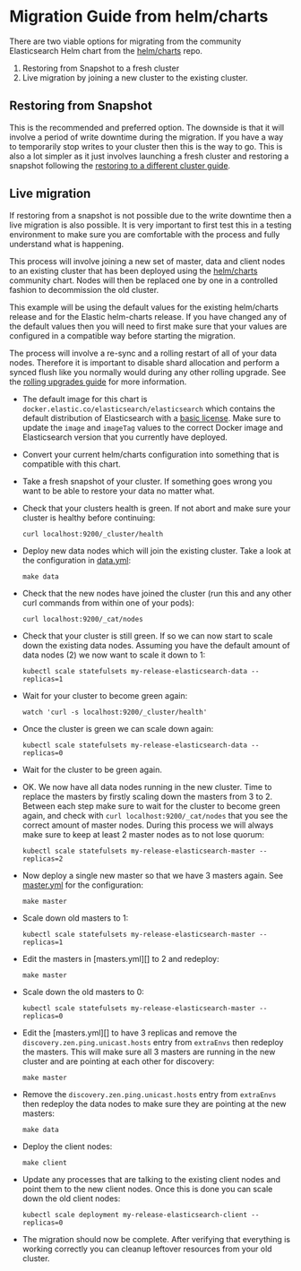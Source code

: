 # Migration Guide from helm/charts

There are two viable options for migrating from the community Elasticsearch Helm
chart from the [helm/charts][] repo.

1. Restoring from Snapshot to a fresh cluster
2. Live migration by joining a new cluster to the existing cluster.

## Restoring from Snapshot

This is the recommended and preferred option. The downside is that it will
involve a period of write downtime during the migration. If you have a way to
temporarily stop writes to your cluster then this is the way to go. This is also
a lot simpler as it just involves launching a fresh cluster and restoring a
snapshot following the [restoring to a different cluster guide][].

## Live migration

If restoring from a snapshot is not possible due to the write downtime then a
live migration is also possible. It is very important to first test this in a
testing environment to make sure you are comfortable with the process and fully
understand what is happening.

This process will involve joining a new set of master, data and client nodes to
an existing cluster that has been deployed using the [helm/charts][] community
chart. Nodes will then be replaced one by one in a controlled fashion to
decommission the old cluster.

This example will be using the default values for the existing helm/charts
release and for the Elastic helm-charts release. If you have changed any of the
default values then you will need to first make sure that your values are
configured in a compatible way before starting the migration.

The process will involve a re-sync and a rolling restart of all of your data
nodes. Therefore it is important to disable shard allocation and perform a synced
flush like you normally would during any other rolling upgrade. See the
[rolling upgrades guide][] for more information.

* The default image for this chart is
`docker.elastic.co/elasticsearch/elasticsearch` which contains the default
distribution of Elasticsearch with a [basic license][]. Make sure to update the
`image` and `imageTag` values to the correct Docker image and Elasticsearch
version that you currently have deployed.

* Convert your current helm/charts configuration into something that is
compatible with this chart.

* Take a fresh snapshot of your cluster. If something goes wrong you want to be
able to restore your data no matter what.

* Check that your clusters health is green. If not abort and make sure your
cluster is healthy before continuing:

  ```
  curl localhost:9200/_cluster/health
  ```

* Deploy new data nodes which will join the existing cluster. Take a look at the
configuration in [data.yml][]:

  ```
  make data
  ```

* Check that the new nodes have joined the cluster (run this and any other curl
commands from within one of your pods):

  ```
  curl localhost:9200/_cat/nodes
  ```

* Check that your cluster is still green. If so we can now start to scale down
the existing data nodes. Assuming you have the default amount of data nodes (2)
we now want to scale it down to 1:

  ```
  kubectl scale statefulsets my-release-elasticsearch-data --replicas=1
  ```

* Wait for your cluster to become green again:

  ```
  watch 'curl -s localhost:9200/_cluster/health'
  ```

* Once the cluster is green we can scale down again:

  ```
  kubectl scale statefulsets my-release-elasticsearch-data --replicas=0
  ```

* Wait for the cluster to be green again.
* OK. We now have all data nodes running in the new cluster. Time to replace the
masters by firstly scaling down the masters from 3 to 2. Between each step make
sure to wait for the cluster to become green again, and check with
`curl localhost:9200/_cat/nodes` that you see the correct amount of master
nodes. During this process we will always make sure to keep at least 2 master
nodes as to not lose quorum:

  ```
  kubectl scale statefulsets my-release-elasticsearch-master --replicas=2
  ```

* Now deploy a single new master so that we have 3 masters again. See
[master.yml][] for the configuration:

  ```
  make master
  ```

* Scale down old masters to 1:

  ```
  kubectl scale statefulsets my-release-elasticsearch-master --replicas=1
  ```

* Edit the masters in [masters.yml][] to 2 and redeploy:

  ```
  make master
  ```

* Scale down the old masters to 0:

  ```
  kubectl scale statefulsets my-release-elasticsearch-master --replicas=0
  ```

* Edit the [masters.yml][] to have 3 replicas and remove the
`discovery.zen.ping.unicast.hosts` entry from `extraEnvs` then redeploy the
masters. This will make sure all 3 masters are running in the new cluster and
are pointing at each other for discovery:

  ```
  make master
  ```

* Remove the `discovery.zen.ping.unicast.hosts` entry from `extraEnvs` then
redeploy the data nodes to make sure they are pointing at the new masters:

  ```
  make data
  ```

* Deploy the client nodes:

  ```
  make client
  ```

* Update any processes that are talking to the existing client nodes and point
them to the new client nodes. Once this is done you can scale down the old
client nodes:

  ```
  kubectl scale deployment my-release-elasticsearch-client --replicas=0
  ```

* The migration should now be complete. After verifying that everything is
working correctly you can cleanup leftover resources from your old cluster.

[basic license]: https://www.elastic.co/subscriptions
[data.yml]: https://github.com/elastic/helm-charts/blob/7.10/elasticsearch/examples/migration/data.yml
[helm/charts]: https://github.com/helm/charts/tree/master/stable/elasticsearch
[master.yml]: https://github.com/elastic/helm-charts/blob/7.10/elasticsearch/examples/migration/master.yml
[restoring to a different cluster guide]: https://www.elastic.co/guide/en/elasticsearch/reference/6.8/modules-snapshots.html#_restoring_to_a_different_cluster
[rolling upgrades guide]: https://www.elastic.co/guide/en/elasticsearch/reference/6.8/rolling-upgrades.html
